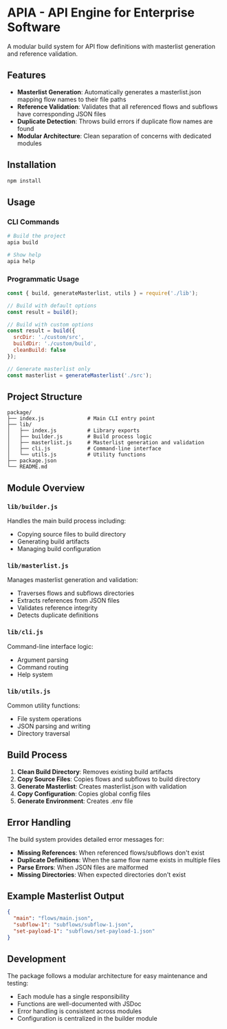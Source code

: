 # APIA - API Engine for Enterprise Software

A modular build system for API flow definitions with masterlist generation and reference validation.

## Features

- **Masterlist Generation**: Automatically generates a masterlist.json mapping flow names to their file paths
- **Reference Validation**: Validates that all referenced flows and subflows have corresponding JSON files
- **Duplicate Detection**: Throws build errors if duplicate flow names are found
- **Modular Architecture**: Clean separation of concerns with dedicated modules

## Installation

```bash
npm install
```

## Usage

### CLI Commands

```bash
# Build the project
apia build

# Show help
apia help
```

### Programmatic Usage

```javascript
const { build, generateMasterlist, utils } = require('./lib');

// Build with default options
const result = build();

// Build with custom options
const result = build({
  srcDir: './custom/src',
  buildDir: './custom/build',
  cleanBuild: false
});

// Generate masterlist only
const masterlist = generateMasterlist('./src');
```

## Project Structure

```
package/
├── index.js              # Main CLI entry point
├── lib/
│   ├── index.js          # Library exports
│   ├── builder.js        # Build process logic
│   ├── masterlist.js     # Masterlist generation and validation
│   ├── cli.js            # Command-line interface
│   └── utils.js          # Utility functions
├── package.json
└── README.md
```

## Module Overview

### `lib/builder.js`
Handles the main build process including:
- Copying source files to build directory
- Generating build artifacts
- Managing build configuration

### `lib/masterlist.js`
Manages masterlist generation and validation:
- Traverses flows and subflows directories
- Extracts references from JSON files
- Validates reference integrity
- Detects duplicate definitions

### `lib/cli.js`
Command-line interface logic:
- Argument parsing
- Command routing
- Help system

### `lib/utils.js`
Common utility functions:
- File system operations
- JSON parsing and writing
- Directory traversal

## Build Process

1. **Clean Build Directory**: Removes existing build artifacts
2. **Copy Source Files**: Copies flows and subflows to build directory
3. **Generate Masterlist**: Creates masterlist.json with validation
4. **Copy Configuration**: Copies global config files
5. **Generate Environment**: Creates .env file

## Error Handling

The build system provides detailed error messages for:
- **Missing References**: When referenced flows/subflows don't exist
- **Duplicate Definitions**: When the same flow name exists in multiple files
- **Parse Errors**: When JSON files are malformed
- **Missing Directories**: When expected directories don't exist

## Example Masterlist Output

```json
{
  "main": "flows/main.json",
  "subflow-1": "subflows/subflow-1.json",
  "set-payload-1": "subflows/set-payload-1.json"
}
```

## Development

The package follows a modular architecture for easy maintenance and testing:

- Each module has a single responsibility
- Functions are well-documented with JSDoc
- Error handling is consistent across modules
- Configuration is centralized in the builder module 